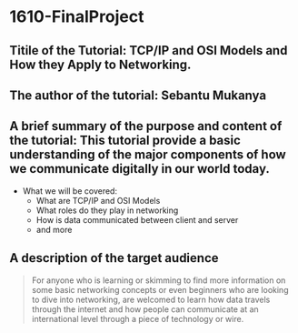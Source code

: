 # 1610-FinalProject

## Titile of the Tutorial: TCP/IP and OSI Models and How they Apply to Networking.
## The author of the tutorial: Sebantu Mukanya
## A brief summary of the purpose and content of the tutorial: This tutorial provide a basic understanding of the major components of how we communicate digitally in our world today.
  * What we will be covered:
    * What are TCP/IP and OSI Models
    * What roles do they play in networking
    * How is data communicated between client and server
    * and more
   
## A description of the target audience
> For anyone who is learning or skimming to find more information on some basic networking concepts or even beginners who are looking to dive into networking, are welcomed to learn how data travels through the internet
> and how people can communicate at an international level through a piece of technology or wire.

